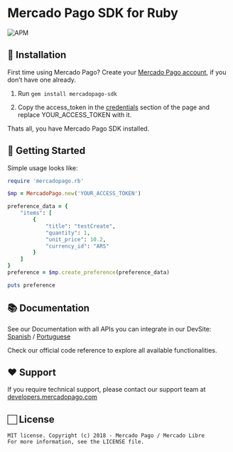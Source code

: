 # Mercado Pago SDK for Ruby

![APM](https://img.shields.io/apm/l/vim-mode)

## 📲 Installation 

First time using Mercado Pago? Create your [Mercado Pago account](https://www.mercadopago.com), if you don’t have one already.

1. Run ```gem install mercadopago-sdk```

2. Copy the access_token in the [credentials](https://www.mercadopago.com/mlb/account/credentials) section of the page and replace YOUR_ACCESS_TOKEN with it.

Thats all, you have Mercado Pago SDK installed.


## 🌟 Getting Started
  
  Simple usage looks like:

```ruby
require 'mercadopago.rb'

$mp = MercadoPago.new('YOUR_ACCESS_TOKEN')

preference_data = {
	"items": [
		{
			"title": "testCreate", 
			"quantity": 1, 
			"unit_price": 10.2, 
			"currency_id": "ARS"
		}
	]
}
preference = $mp.create_preference(preference_data)

puts preference
```

## 📚 Documentation 

See our Documentation with all APIs you can integrate in our DevSite: [Spanish](https://www.mercadopago.com.ar/developers/es/guides/payments/api/introduction/) / [Portuguese](https://www.mercadopago.com.br/developers/pt/guides/payments/api/introduction/)

Check our official code reference to explore all available functionalities.

## ❤️ Support 

If you require technical support, please contact our support team at [developers.mercadopago.com](https://developers.mercadopago.com)

## 🏻 License 

```
MIT license. Copyright (c) 2018 - Mercado Pago / Mercado Libre 
For more information, see the LICENSE file.
```
